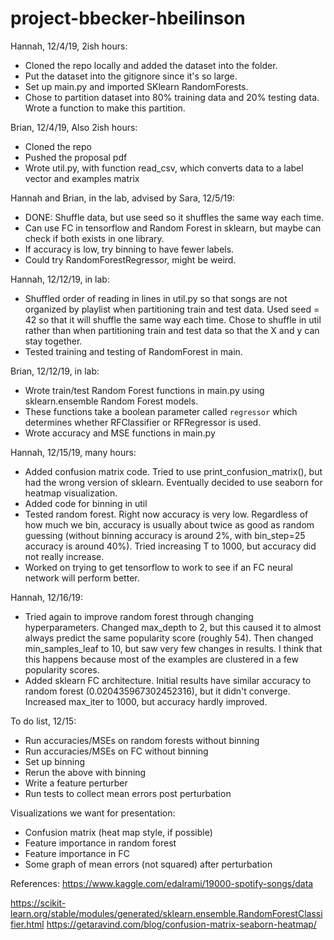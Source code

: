 # project-bbecker-hbeilinson

Hannah, 12/4/19, 2ish hours:
- Cloned the repo locally and added the dataset into the folder.
- Put the dataset into the gitignore since it's so large.
- Set up main.py and imported SKlearn RandomForests.
- Chose to partition dataset into 80% training data and 20% testing data. Wrote a function to make this partition.


Brian, 12/4/19, Also 2ish hours:
- Cloned the repo
- Pushed the proposal pdf
- Wrote util.py, with function read_csv, which converts data to a label vector and examples matrix

Hannah and Brian, in the lab, advised by Sara, 12/5/19:
- DONE: Shuffle data, but use seed so it shuffles the same way each time.
- Can use FC in tensorflow and Random Forest in sklearn, but maybe can check if both exists in one library.
- If accuracy is low, try binning to have fewer labels.
- Could try RandomForestRegressor, might be weird.

Hannah, 12/12/19, in lab:
- Shuffled order of reading in lines in util.py so that songs are not organized by playlist when partitioning train and test data. Used seed = 42 so that it will shuffle the same way each time. Chose to shuffle in util rather than when partitioning train and test data so that the X and y can stay together.
- Tested training and testing of RandomForest in main.

Brian, 12/12/19, in lab:
- Wrote train/test Random Forest functions in main.py using sklearn.ensemble Random Forest models.
- These functions take a boolean parameter called `regressor` which determines whether RFClassifier or RFRegressor is used.
- Wrote accuracy and MSE functions in main.py

Hannah, 12/15/19, many hours:
- Added confusion matrix code. Tried to use print_confusion_matrix(), but had the wrong version of sklearn. Eventually decided to use seaborn for heatmap visualization.
- Added code for binning in util
- Tested random forest. Right now accuracy is very low. Regardless of how much we bin, accuracy is usually about twice as good as random guessing (without binning accuracy is around 2%, with bin_step=25 accuracy is around 40%). Tried increasing T to 1000, but accuracy did not really increase.
- Worked on trying to get tensorflow to work to see if an FC neural network will perform better.

Hannah, 12/16/19:
- Tried again to improve random forest through changing hyperparameters. Changed max_depth to 2, but this caused it to almost always predict the same popularity score (roughly 54). Then changed min_samples_leaf to 10, but saw very few changes in results. I think that this happens because most of the examples are clustered in a few popularity scores.
- Added sklearn FC architecture. Initial results have similar accuracy to random forest (0.020435967302452316), but it didn't converge. Increased max_iter to 1000, but accuracy hardly improved.

To do list, 12/15:
- Run accuracies/MSEs on random forests without binning
- Run accuracies/MSEs on FC without binning
- Set up binning
- Rerun the above with binning
- Write a feature perturber
- Run tests to collect mean errors post perturbation

Visualizations we want for presentation:
- Confusion matrix (heat map style, if possible)
- Feature importance in random forest
- Feature importance in FC
- Some graph of mean errors (not squared) after perturbation

References:
https://www.kaggle.com/edalrami/19000-spotify-songs/data

https://scikit-learn.org/stable/modules/generated/sklearn.ensemble.RandomForestClassifier.html
https://getaravind.com/blog/confusion-matrix-seaborn-heatmap/
